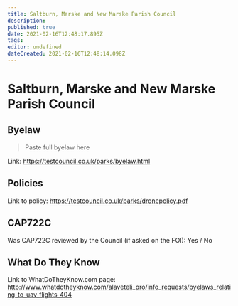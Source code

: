 ```yaml
---
title: Saltburn, Marske and New Marske Parish Council
description: 
published: true
date: 2021-02-16T12:48:17.895Z
tags: 
editor: undefined
dateCreated: 2021-02-16T12:48:14.098Z
---
```


# Saltburn, Marske and New Marske Parish Council


## Byelaw
> Paste full byelaw here

Link:
https://testcouncil.co.uk/parks/byelaw.html

## Policies
Link to policy:
https://testcouncil.co.uk/parks/dronepolicy.pdf

## CAP722C

Was CAP722C reviewed by the Council (if asked on the FOI): Yes / No

## What Do They Know

Link to WhatDoTheyKnow.com page:
http://www.whatdotheyknow.com/alaveteli_pro/info_requests/byelaws_relating_to_uav_flights_404

